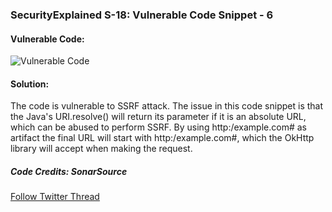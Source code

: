 ### SecurityExplained S-18: Vulnerable Code Snippet - 6

#### Vulnerable Code:

![Vulnerable Code](../media/code-6.jpg)

#### Solution:

The code is vulnerable to SSRF attack. The issue in this code snippet is that the Java's URI.resolve() will return its parameter if it is an absolute URL, which can be abused to perform SSRF. By using http:/example.com# as artifact the final URL will start with http:/example.com#, which the OkHttp library will accept when making the request.

##### Code Credits: SonarSource

[Follow Twitter Thread](https://twitter.com/harshbothra_/status/1483501885235417090?s=20&t=DGEwqEwXwFbWH0VXkOKVsQ)
